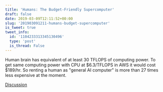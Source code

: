 ```yaml
---
title: 'Humans: The Budget-Friendly Supercomputer'
draft: false
date: 2019-03-09T12:11:52+00:00
slug: '201903091211-humans-budget-supercomputer'
is_tweet: true
tweet_info:
  id: '1104233313345130496'
  type: 'post'
  is_thread: False
---
```




Human brain has equivalent of at least 30 TFLOPS of computing power. To get same computing power with CPU at $6.3/TFLOPS in AWS it would cost $189/hr. So renting a human as "general AI computer" is more than 27 times less expensive at the moment.

[Discussion](https://x.com/sytelus/status/1104233313345130496)
